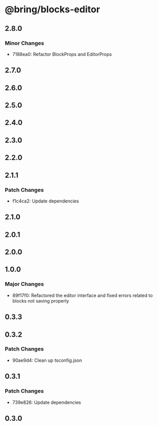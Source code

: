 # @bring/blocks-editor

## 2.8.0

### Minor Changes

-   7188ea0: Refactor BlockProps and EditorProps

## 2.7.0

## 2.6.0

## 2.5.0

## 2.4.0

## 2.3.0

## 2.2.0

## 2.1.1

### Patch Changes

-   f1c4ca2: Update dependencies

## 2.1.0

## 2.0.1

## 2.0.0

## 1.0.0

### Major Changes

-   89f17f0: Refactored the editor interface and fixed errors related to blocks not saving properly

## 0.3.3

## 0.3.2

### Patch Changes

-   90ae9d4: Clean up tsconfig.json

## 0.3.1

### Patch Changes

-   739e826: Update dependencies

## 0.3.0
